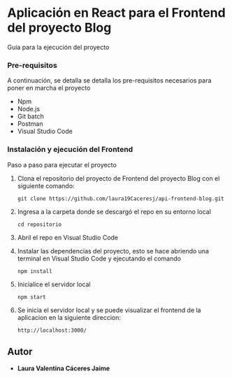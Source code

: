 #  Aplicación  en React para el Frontend del proyecto Blog

Guía para la ejecución del proyecto

### Pre-requisitos

A continuación, se detalla  se detalla los pre-requisitos necesarios para poner en marcha el proyecto

* Npm
* Node.js
* Git batch
* Postman
* Visual Studio Code

### Instalación y ejecución del Frontend

Paso a paso para ejecutar el proyecto

 1. Clona el repositorio del proyecto de Frontend del proyecto Blog con el siguiente comando:
    ```
    git clone https://github.com/laura19Caceresj/api-frontend-blog.git
    ```
 2. Ingresa a la carpeta donde se descargó el repo en su entorno local
    ```
    cd repositorio
    ```
 3. Abril el repo en Visual Studio Code
    
 4. Instalar las dependencias del proyecto, esto se hace abriendo una terminal en Visual Studio Code y ejecutando el comando
    ```
    npm install
    ```
 5. Inicialice el servidor local
    ```
    npm start
    ```
 6. Se inicia el servidor local y se puede visualizar el frontend de la aplicacion en la siguiente direccion:
    ```
    http://localhost:3000/
    ```

## Autor

* **Laura Valentina Cáceres Jaime**